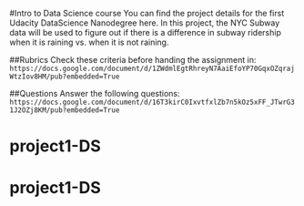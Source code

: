 #Intro to Data Science course
You can find the project details for the first Udacity DataScience Nanodegree here. In this project, the NYC Subway data will be used to figure out if there is a difference in subway ridership when it is raining vs. when it is not raining. 

##Rubrics 
Check these criteria before handing the assignment in: `https://docs.google.com/document/d/1ZWdmlEgtRhreyN7AaiEfoYP70GqxOZqrajWtzIov8HM/pub?embedded=True`

##Questions
Answer the following questions: `https://docs.google.com/document/d/16T3kirC0IxvtfxlZb7n5kOz5xFF_JTwrG31J2OZj8KM/pub?embedded=True` 
# project1-DS
# project1-DS
